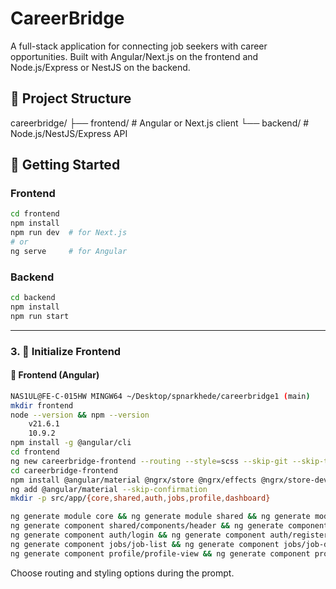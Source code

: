 # CareerBridge

A full-stack application for connecting job seekers with career opportunities. Built with Angular/Next.js on the frontend and Node.js/Express or NestJS on the backend.

## 📁 Project Structure

careerbridge/
├── frontend/ # Angular or Next.js client
└── backend/ # Node.js/NestJS/Express API


## 🚀 Getting Started

### Frontend

```bash
cd frontend
npm install
npm run dev  # for Next.js
# or
ng serve     # for Angular
```

### Backend

```bash
cd backend
npm install
npm run start
```


---

### 3. 🚀 Initialize Frontend 

#### 🔧 Frontend (Angular)
```bash
NAS1UL@FE-C-015HW MINGW64 ~/Desktop/spnarkhede/careerbridge1 (main) 
mkdir frontend
node --version && npm --version
    v21.6.1
    10.9.2
npm install -g @angular/cli
cd frontend 
ng new careerbridge-frontend --routing --style=scss --skip-git --skip-tests
cd careerbridge-frontend
npm install @angular/material @ngrx/store @ngrx/effects @ngrx/store-devtools @ngrx/entity @apollo/client graphql --legacy-peer-deps
ng add @angular/material --skip-confirmation
mkdir -p src/app/{core,shared,auth,jobs,profile,dashboard}

ng generate module core && ng generate module shared && ng generate module auth --routing && ng generate module jobs --routing && ng generate module profile --routing && ng generate module dashboard --routing
ng generate component shared/components/header && ng generate component shared/components/footer && ng generate component shared/components/sidebar
ng generate component auth/login && ng generate component auth/register && ng generate component auth/forgot-password
ng generate component jobs/job-list && ng generate component jobs/job-detail && ng generate component jobs/job-apply
ng generate component profile/profile-view && ng generate component profile/profile-edit && ng generate component dashboard/dashboard-home
```

Choose routing and styling options during the prompt.
